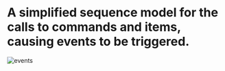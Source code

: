 # A simplified sequence model for the calls to commands and items, causing events to be triggered.

![events](https://www.plantuml.com/plantuml/png/xLTDRzim3BthL_2O10smimz12tS52cJja0zimB23QZ6pC4io9BhB_lrWPqxy8Tb9Lc2NtWo9xv4Y7qFcrX6tLAYCfL8Wx8oX5xDdF25ZOUlGCfPpIpAHETS4JrijQOEExfn3zPBzNXLQestPbDSVzvWK98sEZIRSKyjWAHrX5xMMAi_mYx4_7mdLlNGvfoJj6CL6vSP9EjgrRfyrRgJ2DT8sZurIN8i15z0B-XDIQeGNML9kaDjxyqkF6lG2YursP8k47kIU2eir0oiJ3FD5AAqHhClgh0hD0XQ3uANX0WWTkI6uhrmmcq44iKLEM5VGQpTV7Ai94Tm9mOPSXMeCizdVfqwI0_4DcJp3LymaePgo872-w6iYWaEOE26JBqkI-cOAt-hFxqmRGh3oHqeHrA6MkfUldD2ZjDv9mFcgqC_wwoQro4NJtwNKTLwZga9LTb2S7SLdj3jZLNdm5ezwt46SoanOr8iFB3CcXvsnW3n98IalBdRYQTPA1WVHCG00BouaXGZgxqaLqBIY43WGrwW1QW5iq6BmabshssbBd4zSeSjvWkyIkaX2_oYVw-i-fgct4aQSSUVUHT4fS7SIZobYM4MJmm0AlCSxrflev71q8K6pu8tt-vU844cOlvfHC0JqvCGRas_ZykNJLnUemgYEcntZesmrb3yBWpttttu9nfkzivE6MlsqdfwItuPsl8GxlM_NFWdq-AYttWRT_2tsEEtfuMGE4z_QrqFr_K3TS3S7WaPnEl6Vo-sLlVVlW1S-9lmGg9_COo2jH_a26LN2WzJIfIY6qdF6w3ZIz6VIjUXorLbNgywr3CTDdjsY5eNA_W00 "events")

